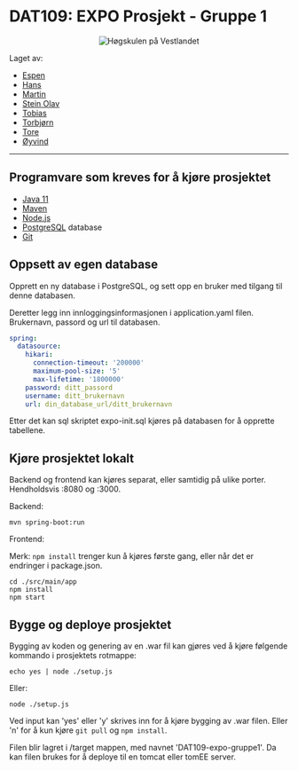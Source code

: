 # DAT109: EXPO Prosjekt - Gruppe 1

<div style="display: flex; justify-content: center">
    <img src="https://www.hvl.no/Static/internett/images/logo-no.png" alt="Høgskulen på Vestlandet">
</div>

Laget av:

- [Espen](https://github.com/599007)
- [Hans](https://github.com/h602509)
- [Martin](https://github.com/h600878)
- [Stein Olav](https://github.com/594760)
- [Tobias](https://github.com/h600879)
- [Torbjørn](https://github.com/torvat)
- [Tore](https://github.com/108152)
- [Øyvind](https://github.com/oyvindinst)

---

## Programvare som kreves for å kjøre prosjektet

- [Java 11](https://www.oracle.com/java/technologies/javase/jdk11-archive-downloads.html)
- [Maven](https://maven.apache.org/download.cgi)
- [Node.js](https://nodejs.org/en/download/)
- [PostgreSQL](https://www.postgresql.org/download/) database
- [Git](https://git-scm.com/downloads)

## Oppsett av egen database

Opprett en ny database i PostgreSQL, og sett opp en bruker med tilgang til denne databasen.

Deretter legg inn innloggingsinformasjonen i application.yaml filen. Brukernavn, passord og url til databasen.

```yaml
spring:
  datasource:
    hikari:
      connection-timeout: '200000'
      maximum-pool-size: '5'
      max-lifetime: '1800000'
    password: ditt_passord
    username: ditt_brukernavn
    url: din_database_url/ditt_brukernavn
```

Etter det kan sql skriptet expo-init.sql kjøres på databasen for å opprette tabellene.

## Kjøre prosjektet lokalt

Backend og frontend kan kjøres separat, eller samtidig på ulike porter. Hendholdsvis :8080 og :3000.

Backend:

```shell
mvn spring-boot:run
```

Frontend:

Merk: `npm install` trenger kun å kjøres første gang, eller når det er endringer i package.json.

```shell
cd ./src/main/app
npm install
npm start
```

## Bygge og deploye prosjektet

Bygging av koden og genering av en .war fil kan gjøres ved å kjøre følgende kommando i prosjektets rotmappe:

```shell
echo yes | node ./setup.js
```

Eller:

```shell
node ./setup.js
```

Ved input kan 'yes' eller 'y' skrives inn for å kjøre bygging av .war filen. Eller 'n' for å kun kjøre `git pull`
og `npm install`.

Filen blir lagret i /target mappen, med navnet 'DAT109-expo-gruppe1'. Da kan filen brukes for å deploye til en tomcat
eller tomEE server.
